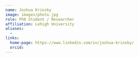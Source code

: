 ```yaml
---
name: Joshua Krinsky
image: images/photo.jpg
role: PhD Student / Researcher
affiliation: Lehigh University
aliases:
  - 
links:
  home-page: https://www.linkedin.com/in/joshua-krinsky/
  orcid: 
---
```


